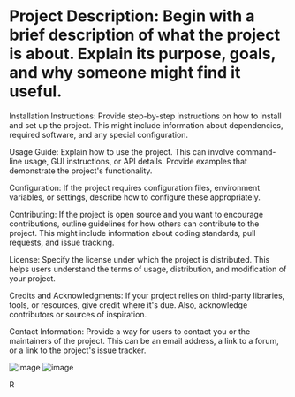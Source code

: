 # Project Description: Begin with a brief description of what the project is about. Explain its purpose, goals, and why someone might find it useful.

Installation Instructions: Provide step-by-step instructions on how to install and set up the project. This might include information about dependencies, required software, and any special configuration.

Usage Guide: Explain how to use the project. This can involve command-line usage, GUI instructions, or API details. Provide examples that demonstrate the project's functionality.

Configuration: If the project requires configuration files, environment variables, or settings, describe how to configure these appropriately.

Contributing: If the project is open source and you want to encourage contributions, outline guidelines for how others can contribute to the project. This might include information about coding standards, pull requests, and issue tracking.

License: Specify the license under which the project is distributed. This helps users understand the terms of usage, distribution, and modification of your project.

Credits and Acknowledgments: If your project relies on third-party libraries, tools, or resources, give credit where it's due. Also, acknowledge contributors or sources of inspiration.

Contact Information: Provide a way for users to contact you or the maintainers of the project. This can be an email address, a link to a forum, or a link to the project's issue tracker.

![image](https://github.com/shalini1707/3d_viewdata/assets/134158826/16b099a3-6c6c-4e33-af03-575167bfb438)
![image](https://github.com/shalini1707/3d_viewdata/assets/134158826/c491286d-3411-4a09-9527-e6804b349c5c)










R
